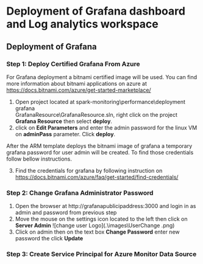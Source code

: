 # Deployment of Grafana dashboard and Log analytics workspace

## Deployment of Grafana

### Step 1: Deploy Certified Grafana From Azure
For Grafana deployment a bitnami certified image will be used. You can find more information about bitnami applications on azure at https://docs.bitnami.com/azure/get-started-marketplace/


1. Open project located at spark-monitoring\performance\deployment\
grafana\
GrafanaResource\GrafanaResource.sln, right click on the project **Grafana Resource** then select **deploy**.
2. click on  **Edit Parameters** and enter the admin password for the linux VM on **adminPass** parameter. Click **deploy**.

After the ARM template deploys the bitnami image of grafana a temporary grafana password for user admin will be created. To find those credentials follow bellow instructions.

3. Find the credentials for grafana by following instruction on https://docs.bitnami.com/azure/faq/get-started/find-credentials/

### Step 2: Change Grafana Administrator Password
1. Open the browser at http://grafanapublicipaddress:3000 and login in as admin and password from previous step
2. Move the mouse on the settings icon located to the left then click on **Server Admin**
![change user Logo](.\images\UserChange
  .png)
3. Click on admin then on the text box **Change Password** enter new password the click **Update**

### Step 3: Create Service Principal for Azure Monitor Data Source
  
